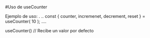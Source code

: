 #Uso de useCounter

Ejemplo de uso:
.
..
const { counter, incremenet, decrement, reset } = useCounter( 10 );
....

useCounter() // Recibe un valor por defecto 